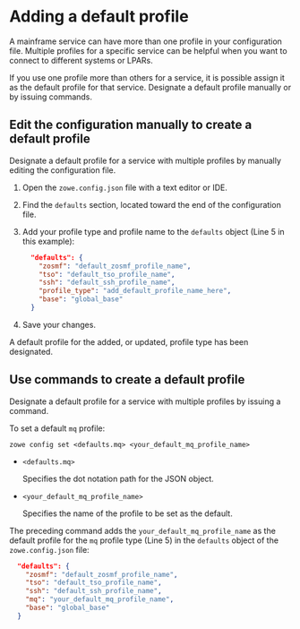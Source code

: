 # Adding a default profile

A mainframe service can have more than one profile in your configuration file. Multiple profiles for a specific service can be helpful when you want to connect to different systems or LPARs.

If you use one profile more than others for a service, it is possible assign it as the default profile for that service. Designate a default profile manually or by issuing commands.

## Edit the configuration manually to create a default profile

Designate a default profile for a service with multiple profiles by manually editing the configuration file.

1. Open the `zowe.config.json` file with a text editor or IDE.
2. Find the `defaults` section, located toward the end of the configuration file.
3. Add your profile type and profile name to the `defaults` object (Line 5 in this example):

    ```json showLineNumbers
      "defaults": {
        "zosmf": "default_zosmf_profile_name",
        "tso": "default_tso_profile_name",
        "ssh": "default_ssh_profile_name",
        "profile_type": "add_default_profile_name_here",
        "base": "global_base"
      }
    ```
4. Save your changes.

A default profile for the added, or updated, profile type has been designated.

## Use commands to create a default profile

Designate a default profile for a service with multiple profiles by issuing a command.

To set a default `mq` profile:

```
zowe config set <defaults.mq> <your_default_mq_profile_name>
```

- ``<defaults.mq>``

  Specifies the dot notation path for the JSON object.
  
- ``<your_default_mq_profile_name>``

  Specifies the name of the profile to be set as the default.

The preceding command adds the `your_default_mq_profile_name` as the default profile for the `mq` profile type (Line 5) in the `defaults` object of the `zowe.config.json` file:

```json showLineNumbers
  "defaults": {
    "zosmf": "default_zosmf_profile_name",
    "tso": "default_tso_profile_name",
    "ssh": "default_ssh_profile_name",
    "mq": "your_default_mq_profile_name",
    "base": "global_base"
  }
```
